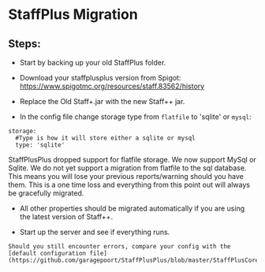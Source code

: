 # StaffPlus Migration

## Steps:
- Start by backing up your old StaffPlus folder.

- Download your staffplusplus version from Spigot: https://www.spigotmc.org/resources/staff.83562/history

- Replace the Old Staff+.jar with the new Staff++ jar.

- In the config file change storage type from `flatfile` to 'sqlite' or `mysql`:

```
storage:
  #Type is how it will store either a sqlite or mysql
  type: 'sqlite'
```

StaffPlusPlus dropped support for flatfile storage. We now support MySql or Sqlite.
We do not yet support a migration from flatfile to the sql database. This means you will lose your previous reports/warning should you have them.
This is a one time loss and everything from this point out will always be gracefully migrated.

- All other properties should be migrated automatically if you are using the latest version of Staff++.

- Start up the server and see if everything runs.

```
Should you still encounter errors, compare your config with the [default configuration file](https://github.com/garagepoort/StaffPlusPlus/blob/master/StaffPlusCore/src/main/resources/config.yml).
```
